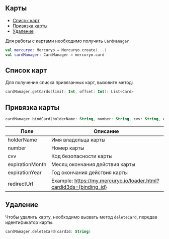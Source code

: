## Карты

- [Список карт](#список-карт)
- [Привязка карты](#привязка-карты)
- [Удаление](#удаление)

Для работы с картами необходимо получить `CardManager`

```kotlin
val mercuryo: Mercuryo = Mercuryo.create(...)  
val cardManager: CardManager = mercuryo.card
```

## Список карт

Для получение списка привязанных карт, вызовите метод:

```kotlin
cardManager.getCards(limit: Int, offset: Int): List<Card>
```

## Привязка карты

```kotlin
cardManager.bindCard(holderName: String, number: String, cvv: String, expirationMonth: String, expirationYear: String, redirectUrl: String): BindCard
```

| Поле            | Описание                                                           |
| --------------- | ------------------------------------------------------------------ |
| holderName      | Имя владельца карты                                                |
| number          | Номер карты                                                        |
| cvv             | Код безопасности карты                                             |
| expirationMonth | Месяц окончания действия карты                                     |
| expirationYear  | Год окончания действия карты                                       |
| redirectUrl     | Example: https://my.mercuryo.io/loader.html?cardid3ds={binding_id} |

## Удаление

Чтобы удалить карту, необходимо вызвать метод `deleteCard`, передав идентификатор карты.

```kotlin
cardManager.deleteCard(cardId: String) 
```